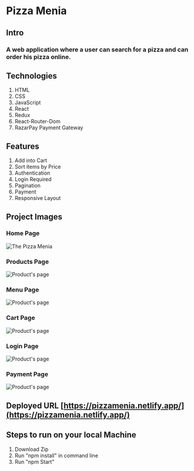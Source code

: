 # Pizza Menia

## Intro

### A web application where a user can search for a pizza and can order his pizza online.

## Technologies

1. HTML
2. CSS
3. JavaScript
4. React
5. Redux
6. React-Router-Dom
7. RazarPay Payment Gateway

## Features

1. Add into Cart
2. Sort items by Price
3. Authentication
4. Login Required
5. Pagination
6. Payment
7. Responsive Layout

## Project Images

### Home Page

![The Pizza Menia](/client/public/images/pizzaMeniaBanner.png "Pizza Menia")

### Products Page

![Product's page](/client/public/images/products.png "The Pizza Menia")

### Menu Page

![Product's page](/client/public/images/Menu.png "The Pizza Menia")

### Cart Page

![Product's page](/client/public/images/cart.png "The Pizza Menia")

### Login Page

![Product's page](/client/public/images/login.png "The Pizza Menia")

### Payment Page

![Product's page](/client/public/images/payment.png "The Pizza Menia")

## Deployed URL [https://pizzamenia.netlify.app/](https://pizzamenia.netlify.app/)

## Steps to run on your local Machine

1. Download Zip
2. Run "npm install" in command line
3. Run "npm Start"
